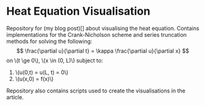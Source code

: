 # Heat Equation Visualisation
Repository for (my blog post)[] about visualising the heat equation.
Contains implementations for the Crank-Nicholson scheme and series truncation
methods for solving the following:
$$
    \frac{\partial u}{\partial t} = \kappa \frac{\partial u}{\partial x}
$$
on \\(t \ge 0\\), \\(x \in (0, L)\\) subject to:
1. \\(u(0,t) = u(L, t) = 0\\)
2. \\(u(x,0) = f(x)\\)

Repository also contains scripts used to create the visualisations in the
article.
